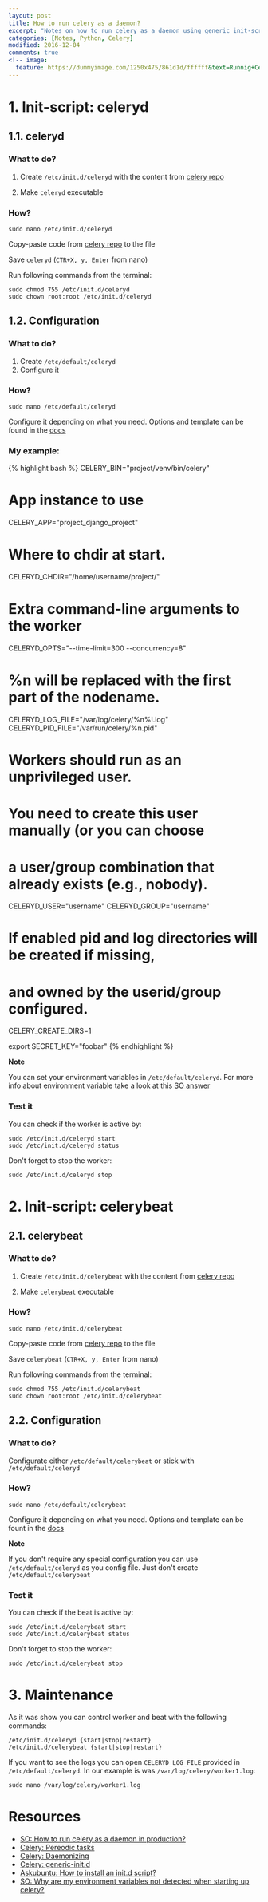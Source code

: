 ```yaml
---
layout: post
title: How to run celery as a daemon?
excerpt: "Notes on how to run celery as a daemon using generic init-scripts, these should run on Linux, FreeBSD, OpenBSD, and other Unix-like platforms."
categories: [Notes, Python, Celery]
modified: 2016-12-04
comments: true
<!-- image:
  feature: https://dummyimage.com/1250x475/861d1d/ffffff&text=Runnig+Celery+as+a+daemon -->
---
```


# 1. Init-script: celeryd

## 1.1. celeryd

### What to do?

1. Create `/etc/init.d/celeryd` with the content from [celery repo](https://github.com/celery/celery/blob/master/extra/generic-init.d/celeryd)

2. Make `celeryd` executable


### How?

    sudo nano /etc/init.d/celeryd

Copy-paste code from [celery repo](https://github.com/celery/celery/blob/master/extra/generic-init.d/celeryd) to the file

Save `celeryd` (`CTR+X, y, Enter` from nano)

Run following commands from the terminal:

    sudo chmod 755 /etc/init.d/celeryd
    sudo chown root:root /etc/init.d/celeryd


## 1.2. Configuration

### What to do?

1. Create `/etc/default/celeryd`
2. Configure it


### How?

    sudo nano /etc/default/celeryd

Configure it depending on what you need. Options and template can be found in the [docs](http://docs.celeryproject.org/en/latest/userguide/daemonizing.html#init-script-celeryd)

### My example:

{% highlight bash %}
CELERY_BIN="project/venv/bin/celery"

# App instance to use
CELERY_APP="project_django_project"

# Where to chdir at start.
CELERYD_CHDIR="/home/username/project/"

# Extra command-line arguments to the worker
CELERYD_OPTS="--time-limit=300 --concurrency=8"

# %n will be replaced with the first part of the nodename.
CELERYD_LOG_FILE="/var/log/celery/%n%I.log"
CELERYD_PID_FILE="/var/run/celery/%n.pid"

# Workers should run as an unprivileged user.
#   You need to create this user manually (or you can choose
#   a user/group combination that already exists (e.g., nobody).
CELERYD_USER="username"
CELERYD_GROUP="username"

# If enabled pid and log directories will be created if missing,
# and owned by the userid/group configured.
CELERY_CREATE_DIRS=1

export SECRET_KEY="foobar"
{% endhighlight %}


**Note**

You can set your environment variables in `/etc/default/celeryd`.
For more info about environment variable take a look at this [SO answer](http://stackoverflow.com/questions/22759798/why-are-my-environment-variables-not-detected-when-starting-up-celery)

### Test it

You can check if the worker is active by:

    sudo /etc/init.d/celeryd start
    sudo /etc/init.d/celeryd status


Don't forget to stop the worker:

    sudo /etc/init.d/celeryd stop 

# 2. Init-script: celerybeat

## 2.1. celerybeat

### What to do?

1. Create `/etc/init.d/celerybeat` with the content from [celery repo](https://github.com/celery/celery/blob/master/extra/generic-init.d/celerybeat)

2. Make `celerybeat` executable


### How?

    sudo nano /etc/init.d/celerybeat

Copy-paste code from [celery repo](https://github.com/celery/celery/blob/master/extra/generic-init.d/celerybeat) to the file

Save `celerybeat` (`CTR+X, y, Enter` from nano)

Run following commands from the terminal:

    sudo chmod 755 /etc/init.d/celerybeat
    sudo chown root:root /etc/init.d/celerybeat


## 2.2. Configuration

### What to do?

Configurate either `/etc/default/celerybeat` or stick with `/etc/default/celeryd`

### How?

    sudo nano /etc/default/celerybeat

Configure it depending on what you need. Options and template can be fount in the [docs](http://docs.celeryproject.org/en/latest/userguide/daemonizing.html#init-script-celerybeat)

**Note**

If you don't require any special configuration you can use `/etc/default/celeryd` as you config file. Just don't create `/etc/default/celerybeat`

### Test it

You can check if the beat is active by:

    sudo /etc/init.d/celerybeat start
    sudo /etc/init.d/celerybeat status

Don't forget to stop the worker:

    sudo /etc/init.d/celerybeat stop 


# 3. Maintenance

As it was show you can control worker and beat with the following commands:

    /etc/init.d/celeryd {start|stop|restart}
    /etc/init.d/celerybeat {start|stop|restart}

If you want to see the logs you can open `CELERYD_LOG_FILE` provided in `/etc/default/celeryd`. In our example is was `/var/log/celery/worker1.log`:

    sudo nano /var/log/celery/worker1.log 


# Resources

 - [SO: How to run celery as a daemon in production?](http://stackoverflow.com/questions/22759798/why-are-my-environment-variables-not-detected-when-starting-up-celery)
 - [Celery: Pereodic tasks](http://docs.celeryproject.org/en/latest/userguide/periodic-tasks.html)
 - [Celery: Daemonizing](http://docs.celeryproject.org/en/latest/userguide/daemonizing.html#init-script-celerybeat)
 - [Celery: generic-init.d](https://github.com/celery/celery/tree/master/extra/generic-init.d)
 - [Askubuntu: How to install an init.d script?](http://askubuntu.com/questions/335242/how-to-install-an-init-d-script)
 - [SO: Why are my environment variables not detected when starting up celery?](http://stackoverflow.com/questions/22759798/why-are-my-environment-variables-not-detected-when-starting-up-celery)